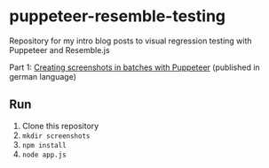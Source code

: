 # puppeteer-resemble-testing
Repository for my intro blog posts to visual regression testing with Puppeteer and Resemble.js

Part 1: [Creating screenshots in batches with Puppeteer](https://blog.uni-koeln.de/rrzk-knowhow/2019/03/13/visuelle-tests-puppeteer-screenshots/) (published in german language)

## Run

1. Clone this repository
2. `mkdir screenshots`
3. `npm install`
4. `node app.js`